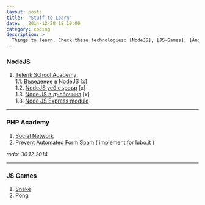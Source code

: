 ```yaml
---
layout: posts
title:  "Stuff to Learn"
date:   2014-12-28 18:10:00
category: coding
description: >
  Things to learn. Check these technologies: [NodeJS], [JS-Games], [AngularJS], [PHP Academy]
---
```


### NodeJS

1. [Telerik School Academy](https://www.youtube.com/playlist?list=PLF4lVL1sPDSmiF3qBNkxOcAQOsGFMJhSd)  
1.1. [Въведение в NodeJS](https://www.youtube.com/watch?v=kqhTrYr0lOw) [x]  
1.2. [NodeJS уеб сървър](https://www.youtube.com/watch?v=OQM7HptXBXA) [x]  
1.3. [Node JS в дълбочина](https://www.youtube.com/watch?v=qlNz_mrPni0&index=3&list=PLF4lVL1sPDSmiF3qBNkxOcAQOsGFMJhSd) [x]  
1.3. [Node JS Express module](https://www.youtube.com/watch?v=tv3DsYIxU8c)

---

### PHP Academy

1. [Social Network](https://www.youtube.com/playlist?list=PLfdtiltiRHWEGcgVaEZQGoCNN4ye-5Hrc)
2. [Prevent Automated Form Spam](https://www.youtube.com/watch?v=rYBomZIzrS4) ( implement for lubo.it )  

*todo: 30.12.2014*  

---

### JS Games

1. [Snake](https://www.youtube.com/watch?v=uU5YPIvJ24Y)  
2. [Pong](https://www.youtube.com/watch?v=KApAJhkkqkA)  
